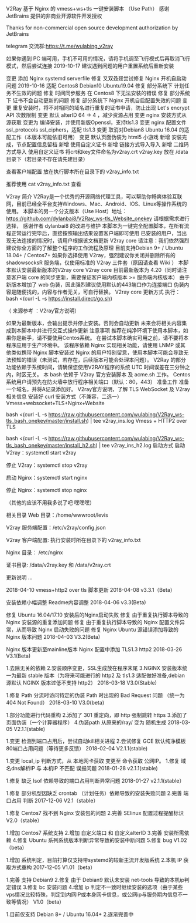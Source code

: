 V2Ray 基于 Nginx 的 vmess+ws+tls 一键安装脚本 （Use Path）
感谢 JetBrains 提供的非商业开源软件开发授权

Thanks for non-commercial open source development authorization by JetBrains

telegram 交流群:https://t.me/wulabing_v2ray

如果你遇到 PC 端可用，手机不可用的情况，请将手机调至飞行模式后再取消飞行模式，然后尝试连接
2019-10-17
建议遇到问题的用户重置系统后重新安装

变更 添加 Nginx systemd serverfile
修复 又双叒叕尝试修复 Nginx 开机自启动问题
2019-10-16
适配 Centos8 Debian10 Ubuntu19.04
修复 部分系统下 计划任务不生效的问题
修复 时间同步服务 在 Centos8 下无法安装的错误
修复 部分系统下 证书不会自动更新的问题
修复 部分系统下 Nginx 开机自启配置失效的问题
变更 重复安装时，将不对相同的域名进行重复的证书申请，防止出现 Let's encrypt API 次数限制
变更 默认 alterID 64 -> 4 ，减少资源占用
变更 nginx 安装方式从源获取 变更为 编译安装，并使用新版Openssl，支持tls1.3
变更 nginx 配置文件 ssl_protocols ssl_ciphers，适配 tls1.3
变更 取消对Debian8 Ubuntu 16.04 的适配工作（本版本可能依旧可用）
变更 默认页面伪装为 html5 小游戏
新增 安装完成，节点配置信息留档
新增 使用自定义证书
新增 链接方式导入导入
新增 二维码方式导入
使用自定义证书
将crt和key文件命名为v2ray.crt v2ray.key 放在 /data 目录下（若目录不存在请先建目录）

查看客户端配置
放在执行脚本所在目录下的 v2ray_info.txt

推荐使用 cat v2ray_info.txt 查看

V2ray 简介
V2Ray是一个优秀的开源网络代理工具，可以帮助你畅爽体验互联网，目前已经全平台支持Windows、Mac、Android、IOS、Linux等操作系统的使用。
本脚本的另一个分支版本（Use Host）地址： https://github.com/dylanbai8/V2Ray_ws-tls_Website_onekey 请根据需求进行选择， 感谢作者 dylanbai8 的改进与维护
本脚本为一键完全配置脚本，在所有流程正常运行完毕后，直接按照输出结果设置客户端即可使用
已安装的用户，当出现无法连接的情况时，请用户根据该文档更新 V2ray core
请注意：我们依然强烈建议你全方面的了解整个程序的工作流程及原理
目前支持Debian 9+ / Ubuntu 18.04+ / Centos7+
如果你选择使用 V2ray，强烈建议你关闭并删除所有的 shadowsocksR 服务端，仅使用标准的 V2ray 三件套（原因请查看 Wiki ）
本脚本默认安装最新版本的V2ray core
V2ray core 目前最新版本为 4.20（同时请注意客户端 core 的同步更新，需要保证客户端内核版本 >= 服务端内核版本）
由于新版本增加了 web 伪装，因此强烈建议使用默认的443端口作为连接端口
伪装内容是随便找的，内容与作者无关，可自行替换。
V2ray core 更新方式
执行： bash <(curl -L -s https://install.direct/go.sh)

（ 来源参考 ：V2ray官方说明）

如果为最新版本，会输出提示并停止安装。否则会自动更新
未来会将相关内容集成到本脚本中并进行交互式操作更新
注意事项
推荐在纯净环境下使用本脚本，如果你是新手，请不要使用Centos系统。
在尝试本脚本确实可用之前，请不要将本程序应用于生产环境中。
该程序依赖 Nginx 实现相关功能，请使用 LNMP 或其他类似携带 Nginx 脚本安装过 Nginx 的用户特别留意，使用本脚本可能会导致无法预知的错误（未测试，若存在，后续版本可能会处理本问题）。
V2Ray 的部分功能依赖于系统时间，请确保您使用V2RAY程序的系统 UTC 时间误差在三分钟之内，时区无关。
本 bash 依赖于 V2ray 官方安装脚本 及 acme.sh 工作。
Centos 系统用户请预先在防火墙中放行程序相关端口（默认：80，443）
准备工作
准备一个域名，并将A记录添加好。
V2ray官方说明，了解 TLS WebSocket 及 V2ray 相关信息
安装好 curl
安装方式（不兼容，二选一）
Vmess+websocket+TLS+Nginx+Website

bash <(curl -L -s https://raw.githubusercontent.com/wulabing/V2Ray_ws-tls_bash_onekey/master/install.sh) | tee v2ray_ins.log
Vmess + HTTP2 over TLS

bash <(curl -L -s https://raw.githubusercontent.com/wulabing/V2Ray_ws-tls_bash_onekey/master/install_h2.sh) | tee v2ray_ins_h2.log
启动方式
启动 V2ray：systemctl start v2ray

停止 V2ray：systemctl stop v2ray

启动 Nginx：systemctl start nginx

停止 Nginx：systemctl stop nginx

（其他的应该不用我多说了吧 嘿嘿嘿）

相关目录
Web 目录：/home/wwwroot/levis

V2ray 服务端配置：/etc/v2ray/config.json

V2ray 客户端配置: 执行安装时所在目录下的 v2ray_info.txt

Nginx 目录： /etc/nginx

证书目录: /data/v2ray.key 和 /data/v2ray.crt

更新说明
...

2018-04-10
vmess+http2 over tls 脚本更新
2018-04-08
v3.3.1（Beta）

安装依赖小幅调整
Readme内容调整
2018-04-06
v3.3(Beta)

修复 Ubuntu 16.04/17.10 安装后的Nginx启动失败
修复 由于重复执行脚本导致的 Nginx 安装源的重复添加问题
修复 由于重复执行脚本导致的 Nginx 配置文件异常，从而导致 Nginx 启动失败的问题
修复 Nginx Ubuntu 源错误添加导致的 Nginx 版本问题
2018-04-03
V3.2(Beta)

Nginx 版本更新至mainline版本
Nginx 配置中添加 TLS1.3 http2
2018-03-26
V3.1(Beta)

1.去除无关的依赖
2.安装顺序变更，SSL生成放在程序末尾
3.NGINX 安装版本统一为最新 stable 版本（为将来可能进行的 http2 及 tls1.3 适配做好准备,debian 源默认 NGINX 版本过低不支持 http2）
2018-03-18
V3.0(Stable)

1.修复 Path 分流时访问特定的伪装 Path 时出现的 Bad Request 问题 （统一为404 Not Found）
2018-03-10
V3.0(beta)

1.部分功能进行代码重构
2.添加了 301 重定向，即 http 强制跳转 https
3.添加了 页面伪装（一个计算器程序）
4.伪装path 从原来的/ray/ 变为 随机生成
2018-03-05
V2.1.1(stable)

1.变更 检测到端口占用后，尝试自动kill相关进程
2.尝试修复 GCE 默认纯净模板80端口占用问题（等待更多反馈）
2018-02-04
V2.1.1(stable)

1.变更 local_ip 判断方式，从 本地网卡获取 变更至 命令获取 公网IP。
1.修复 域名dns解析IP 与 本机IP 不匹配 误报问题
2018-01-28
v2.1.1(stable)

1.修复 缺乏 lsof 依赖导致的端口占用判断异常问题
2018-01-27
v2.1.1(stable）

1.修复 部分机型因缺乏 crontab （计划任务）依赖导致的安装失败问题
2.完善 端口占用 判断
2017-12-06
V2.1（stable）

1.修复 Centos7 找不到 Nginx 安装包的问题
2.完善 SElinux 配置过程提醒标识
V2.0（stable）

1.增加 Centos7 系统支持
2.增加 自定义端口 和 自定义alterID
3.完善 安装所需依赖
4.修复 Ubuntu 系列系统版本判断异常导致的安装中断问题
5.修复 bug
V1.02（beta）

1.增加 系统判定，目前打算仅支持带systemd的较新主流开发版系统
2.本机 IP 获取方式重构
2017-12-05
V1.01（beta）

1.完善 支持 Debian9
2.修复 由于 Debian9 默认未安装 net-tools 导致的本机ip判定错误
3.修复 bc 安装问题
4.增加 ip 判定不一致时继续安装的选项（由于某些vps情况比较特殊，判定到内网IP或本身网卡信息，或公网ip与服务期内信息不一致等情况）
V1.0（beta）

1.目前仅支持 Debian 8+ / Ubuntu 16.04+
2.逐渐完善中
